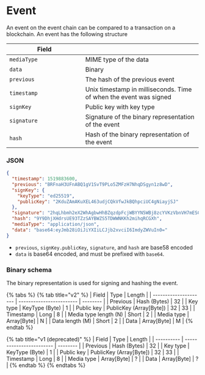 # Event

An event on the event chain can be compared to a transaction on a blockchain. An event has the following structure

<table><thead><tr><th width="183">Field</th><th></th></tr></thead><tbody><tr><td><code>mediaType</code></td><td>MIME type of the data</td></tr><tr><td><code>data</code></td><td>Binary</td></tr><tr><td><code>previous</code></td><td>The hash of the previous event</td></tr><tr><td><code>timestamp</code></td><td>Unix timestamp in milliseconds. Time of when the event was signed</td></tr><tr><td><code>signKey</code></td><td>Public key with key type</td></tr><tr><td><code>signature</code></td><td>Signature of the binary representation of the event</td></tr><tr><td><code>hash</code></td><td>Hash of the binary representation of the event</td></tr></tbody></table>

### JSON

```json
{
  "timestamp": 1519883600,
  "previous": "BRFnaH3UFnABQ1gV1SvT9PLo5ZMFzH7NhqDSgyn1z8wD",
  "signKey": {
    "keyType": "ed25519",
    "publicKey": "2KduZAmAKuXEL463udjCQkVfwJkBQhpciUC4gNiayjSJ"
  },
  "signature": "2hqLhbmh2eX2WhAgbwHhBZqzdpFcjWBYYN5WBj8zcYVKzVbnVH7mESCC9c9acihxWFwfvufnFYxxgFMgJPbpbU4N",
  "hash": "9Y9DhjXHdrsUE93TZzSAYBWZS5TDWWNKKh2mihqRCGXh",
  "mediaType": "application/json",
  "data": "base64:eyJmb28iOiJiYXIiLCJjb2xvciI6ImdyZWVuIn0="
}
```

* `previous`, `signKey.publicKey`, `signature`, and `hash` are base58 encoded
* `data` is base64 encoded, and must be prefixed with `base64`.

### Binary schema

The binary representation is used for signing and hashing the event.

{% tabs %}
{% tab title="v2" %}
| Field                 | Type                     | Length   |
| --------------------- | ------------------------ | -------- |
| Previous              | Hash (Bytes)             | 32       |
| Key type              | KeyType (Byte)           | 1        |
| Public key            | PublicKey (Array\[Byte]) | 32 \| 33 |
| Timestamp             | Long                     | 8        |
| Media type length (N) | Short                    | 2        |
| Media type            | Array\[Byte]             | N        |
| Data length (M)       | Short                    | 2        |
| Data                  | Array\[Byte]             | M        |
{% endtab %}

{% tab title="v1 (deprecated)" %}
| Field      | Type                     | Length   |
| ---------- | ------------------------ | -------- |
| Previous   | Hash (Bytes)             | 32       |
| Key type   | KeyType (Byte)           | 1        |
| Public key | PublicKey (Array\[Byte]) | 32 \| 33 |
| Timestamp  | Long                     | 8        |
| Media type | Array\[Byte]             | ?        |
| Data       | Array\[Byte]             | ?        |
{% endtab %}
{% endtabs %}
